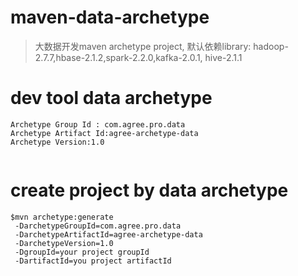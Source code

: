 # maven-data-archetype
> 大数据开发maven archetype project, 默认依赖library: hadoop-2.7.7,hbase-2.1.2,spark-2.2.0,kafka-2.0.1, hive-2.1.1


# dev tool data archetype

```
Archetype Group Id : com.agree.pro.data
Archetype Artifact Id:agree-archetype-data
Archetype Version:1.0
 
```


# create project by data archetype

```
$mvn archetype:generate
 -DarchetypeGroupId=com.agree.pro.data
 -DarchetypeArtifactId=agree-archetype-data
 -DarchetypeVersion=1.0
 -DgroupId=your project groupId
 -DartifactId=you project artifactId

```

